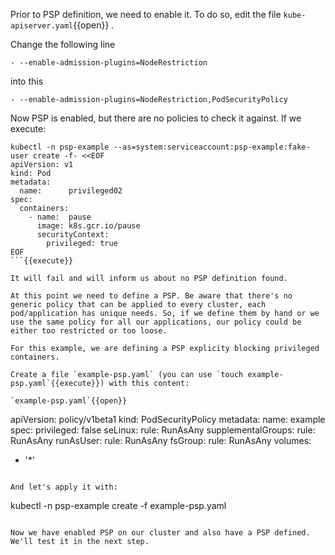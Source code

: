 Prior to PSP definition, we need to enable it. To do so, edit the file `kube-apiserver.yaml`{{open}} .


Change the following line

```
- --enable-admission-plugins=NodeRestriction
```

into this

```
- --enable-admission-plugins=NodeRestriction,PodSecurityPolicy
```

Now PSP is enabled, but there are no policies to check it against. If we execute:

```
kubectl -n psp-example --as=system:serviceaccount:psp-example:fake-user create -f- <<EOF
apiVersion: v1
kind: Pod
metadata:
  name:      privileged02
spec:
  containers:
    - name:  pause
      image: k8s.gcr.io/pause
      securityContext:
        privileged: true
EOF
```{{execute}}

It will fail and will inform us about no PSP definition found.

At this point we need to define a PSP. Be aware that there's no generic policy that can be applied to every cluster, each pod/application has unique needs. So, if we define them by hand or we use the same policy for all our applications, our policy could be either too restricted or too loose.

For this example, we are defining a PSP explicity blocking privileged containers.

Create a file `example-psp.yaml` (you can use `touch example-psp.yaml`{{execute}}) with this content:

`example-psp.yaml`{{open}}

```
apiVersion: policy/v1beta1
kind: PodSecurityPolicy
metadata:
  name: example
spec:
  privileged: false
  seLinux:
    rule: RunAsAny
  supplementalGroups:
    rule: RunAsAny
  runAsUser:
    rule: RunAsAny
  fsGroup:
    rule: RunAsAny
  volumes:
  - '*'
```{{copy}}

And let's apply it with:

```
kubectl -n psp-example create -f example-psp.yaml
```{{execute}}

Now we have enabled PSP on our cluster and also have a PSP defined. We'll test it in the next step.
